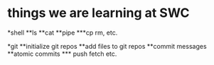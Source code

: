 things we are learning at SWC
=============================
*shell
**ls
**cat
**pipe
***cp rm, etc.

*git
**initialize git repos
**add files to git repos
**commit messages
**atomic commits
*** push fetch etc.